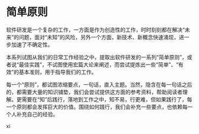 # 简单原则

软件研发是一个复杂的工作，一方面是作为创造性的工作，时时刻刻都在解决“未来”的问题，面对“未知”的风险，另外一个方面，新技术、新概念快速涌现，进一步加速了不确定性。

本系列试图从我们的日常工作经验之中，提取出软件研发的一系列“简单原则”，或者说“最佳实践”，不试图使用宏篇大论来阐述，而尝试提炼出一些“简单”、“有效”的基本准则，用于指导我们的工作。

每一个“原则”，都试图浓缩要点，一句话，直入主题。当然，隐含在每一句话之后的，都需要大量的知识铺垫，我们会尝试提供这方面的参考资料，帮助阅读者理解。更需要在“知”后践行，落地到工作之中，知不易，行更难，但如果践行了，每一个原则都会发挥巨大的价值。围绕如何践行，我们会补充一些要点，也依赖每一个人补充自己的经验。

xi

